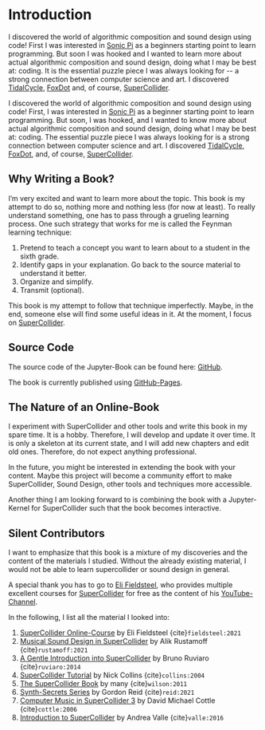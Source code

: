 # Introduction

I discovered the world of algorithmic composition and sound design using code!
First I was interested in [Sonic Pi](https://github.com/sonic-pi-net/sonic-pi) as a beginners starting point to learn programming.
But soon I was hooked and I wanted to learn more about actual algorithmic composition and sound design, doing what I may be best at: coding.
It is the essential puzzle piece I was always looking for -- a strong connection between computer science and art.
I discovered [TidalCycle](https://github.com/tidalcycles/Tidal), [FoxDot](https://foxdot.org/) and, of course, [SuperCollider](https://supercollider.github.io/).

I discovered the world of algorithmic composition and sound design using code! 
First, I was interested in [Sonic Pi](https://github.com/sonic-pi-net/sonic-pi) as a beginner starting point to learn programming.
But soon, I was hooked, and I wanted to know more about actual algorithmic composition and sound design, doing what I may be best at: coding. 
The essential puzzle piece I was always looking for is a strong connection between computer science and art. 
I discovered [TidalCycle](https://github.com/tidalcycles/Tidal), [FoxDot](https://foxdot.org/), and, of course, [SuperCollider](https://supercollider.github.io/).

## Why Writing a Book?

I’m very excited and want to learn more about the topic. This book is my attempt to do so, nothing more and nothing less (for now at least).
To really understand something, one has to pass through a grueling learning process. One such strategy that works for me is called the Feynman learning technique:

1. Pretend to teach a concept you want to learn about to a student in the sixth grade.
2. Identify gaps in your explanation. Go back to the source material to understand it better.
3. Organize and simplify.
4. Transmit (optional).

This book is my attempt to follow that technique imperfectly.
Maybe, in the end, someone else will find some useful ideas in it.
At the moment, I focus on [SuperCollider](https://supercollider.github.io/). 

## Source Code

The source code of the Jupyter-Book can be found here: [GitHub](https://github.com/BZoennchen/supercollider-book).

The book is currently published using [GitHub-Pages](https://bzoennchen.github.io/supercollider-book/intro.html).

## The Nature of an Online-Book

I experiment with SuperCollider and other tools and write this book in my spare time. 
It is a hobby. Therefore, I will develop and update it over time. It is only a skeleton at its current state, and I will add new chapters and edit old ones. 
Therefore, do not expect anything professional.

In the future, you might be interested in extending the book with your content. 
Maybe this project will become a community effort to make SuperCollider, Sound Design, other tools and techniques more accessible.

Another thing I am looking forward to is combining the book with a Jupyter-Kernel for SuperCollider such that the book becomes interactive.

## Silent Contributors

I want to emphasize that this book is a mixture of my discoveries and the content of the materials I studied. 
Without the already existing material, I would not be able to learn supercollider or sound design in general. 

A special thank you has to go to [Eli Fieldsteel](https://www.elifieldsteel.com/), who provides multiple excellent courses for [SuperCollider](https://supercollider.github.io/) for free as the content of his [YouTube-Channel](https://www.youtube.com/user/elifieldsteel). 

In the following, I list all the material I looked into:

1. [SuperCollider Online-Course](https://www.youtube.com/user/elifieldsteel) by Eli Fieldsteel {cite}`fieldsteel:2021`
2. [Musical Sound Design in SuperCollider](https://www.youtube.com/channel/UCypLRZiSlIQjsT_7J4Vz35Q) by Alik Rustamoff {cite}`rustamoff:2021`
3. [A Gentle Introduction into SuperCollider](https://scholarcommons.scu.edu/faculty_books/91/) by Bruno Ruviaro {cite}`ruviaro:2014`
4. [SuperCollider Tutorial](https://composerprogrammer.com/teaching/supercollider/sctutorial/tutorial.html) by Nick Collins {cite}`collins:2004`
5. [The SuperCollider Book](https://mitpress.mit.edu/books/supercollider-book) by many {cite}`wilson:2011`
6. [Synth-Secrets Series](https://www.soundonsound.com/series/synth-secrets) by Gordon Reid {cite}`reid:2021`
7. [Computer Music in SuperCollider 3](https://www.e-booksdirectory.com/details.php?ebook=10110) by David Michael Cottle {cite}`cottle:2006`
8. [Introduction to SuperCollider](https://www.logos-verlag.de/cgi-bin/engbuchmid?isbn=4017&lng=eng&id=) by Andrea Valle {cite}`valle:2016`

